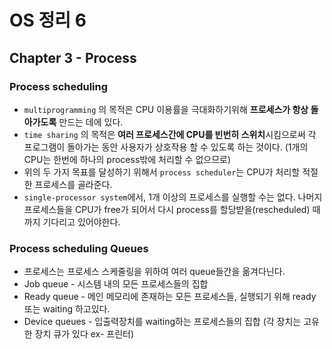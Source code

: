 OS 정리 6
========

Chapter 3 - Process
--------------

### Process scheduling

* `multiprogramming` 의 목적은 CPU 이용률을 극대화하기위해 **프로세스가 항상 돌아가도록** 만드는 데에 있다.
* `time sharing` 의 목적은 **여러 프로세스간에 CPU를 빈번히 스위치**시킴으로써 각 프로그램이 돌아가는 동안 사용자가 상호작용 할 수 있도록 하는 것이다. (1개의 CPU는 한번에 하나의 process밖에 처리할 수 없으므로)
* 위의 두 가지 목표를 달성하기 위해서 `process scheduler`는 CPU가 처리할 적절한 프로세스를 골라준다.
* `single-processor system`에서, 1개 이상의 프로세스를 실행할 수는 없다. 나머지 프로세스들을 CPU가 free가 되어서 다시 process를 할당받을(rescheduled) 때 까지 기다리고 있어야한다.



### Process scheduling Queues

* 프로세스는 프로세스 스케줄링을 위하여 여러 queue들간을 옮겨다닌다.
* Job queue - 시스템 내의 모든 프로세스들의 집합
* Ready queue - 메인 메모리에 존재하는 모든 프로세스들, 실행되기 위해 ready 또는 waiting 하고있다.
* Device queues - 입출력장치를 waiting하는 프로세스들의 집합 (각 장치는 고유한 장치 큐가 있다 ex- 프린터)